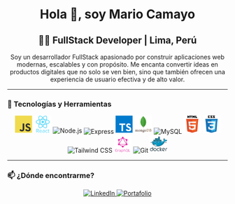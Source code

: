 <h1 align="center">Hola 👋, soy Mario Camayo</h1>
<h2 align="center">👨‍💻 FullStack Developer | Lima, Perú</h2>

<p align="center">
Soy un desarrollador FullStack apasionado por construir aplicaciones web modernas, escalables y con propósito. Me encanta convertir ideas en productos digitales que no solo se ven bien, sino que también ofrecen una experiencia de usuario efectiva y de alto valor.
</p>

---

### 🚀 Tecnologías y Herramientas

<p align="center">
  <img src="https://raw.githubusercontent.com/devicons/devicon/master/icons/javascript/javascript-original.svg" alt="JavaScript" width="40" height="40"/>
  <img src="https://raw.githubusercontent.com/devicons/devicon/master/icons/react/react-original-wordmark.svg" alt="React" width="40" height="40"/>
  <img src="https://cdn.worldvectorlogo.com/logos/nodejs-icon.svg" alt="Node.js" width="40" height="40"/>
  <img src="https://upload.wikimedia.org/wikipedia/commons/6/64/Expressjs.png" alt="Express" width="40" height="40" style="vertical-align:middle;" />
  <img src="https://raw.githubusercontent.com/devicons/devicon/master/icons/typescript/typescript-original.svg" alt="TypeScript" width="40" height="40"/>
  <img src="https://raw.githubusercontent.com/devicons/devicon/master/icons/mongodb/mongodb-original-wordmark.svg" alt="MongoDB" width="40" height="40"/>
  <img src="https://cdn.worldvectorlogo.com/logos/mysql-6.svg" alt="MySQL" width="40" height="40" style="vertical-align:middle;" />
  <img src="https://raw.githubusercontent.com/devicons/devicon/master/icons/html5/html5-original-wordmark.svg" alt="HTML5" width="40" height="40"/>
  <img src="https://raw.githubusercontent.com/devicons/devicon/master/icons/css3/css3-original-wordmark.svg" alt="CSS3" width="40" height="40"/>
  <img src="https://www.vectorlogo.zone/logos/tailwindcss/tailwindcss-icon.svg" alt="Tailwind CSS" width="40" height="40"/>
  <img src="https://raw.githubusercontent.com/devicons/devicon/master/icons/graphql/graphql-plain-wordmark.svg" alt="GraphQL" width="40" height="40"/>
  <img src="https://www.vectorlogo.zone/logos/git-scm/git-scm-icon.svg" alt="Git" width="40" height="40"/>
  <img src="https://raw.githubusercontent.com/devicons/devicon/master/icons/docker/docker-original-wordmark.svg" alt="Docker" width="40" height="40"/>
</p>

---

### 📫 ¿Dónde encontrarme?

<p align="center">
  <a href="https://www.linkedin.com/in/mariocamayo" target="_blank">
    <img src="https://img.shields.io/badge/LinkedIn-MarioCamayo-0a66c2?style=for-the-badge&logo=linkedin&logoColor=white" alt="LinkedIn">
  </a>
  <a href="https://portafoliomariocamayo.vercel.app" target="_blank">
    <img src="https://img.shields.io/badge/🌐%20Portafolio-Mario%20Camayo-2ea44f?style=for-the-badge" alt="Portafolio">
  </a>
</p>
